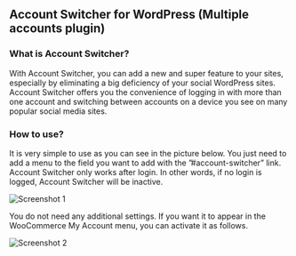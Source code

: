## Account Switcher for WordPress (Multiple accounts plugin)

### What is Account Switcher?

With Account Switcher, you can add a new and super feature to your sites, especially by eliminating a big deficiency of your social WordPress sites. Account Switcher offers you the convenience of logging in with more than one account and switching between accounts on a device you see on many popular social media sites. 

### How to use?

It is very simple to use as you can see in the picture below. You just need to add a menu to the field you want to add with the ”#account-switcher” link. Account Switcher only works after login. In other words, if no login is logged, Account Switcher will be inactive.

![Screenshot 1](https://i.imgur.com/fh3Y41l.png)

You do not need any additional settings. If you want it to appear in the WooCommerce My Account menu, you can activate it as follows. 

![Screenshot 2](https://i.imgur.com/E8FLmQw.png)
